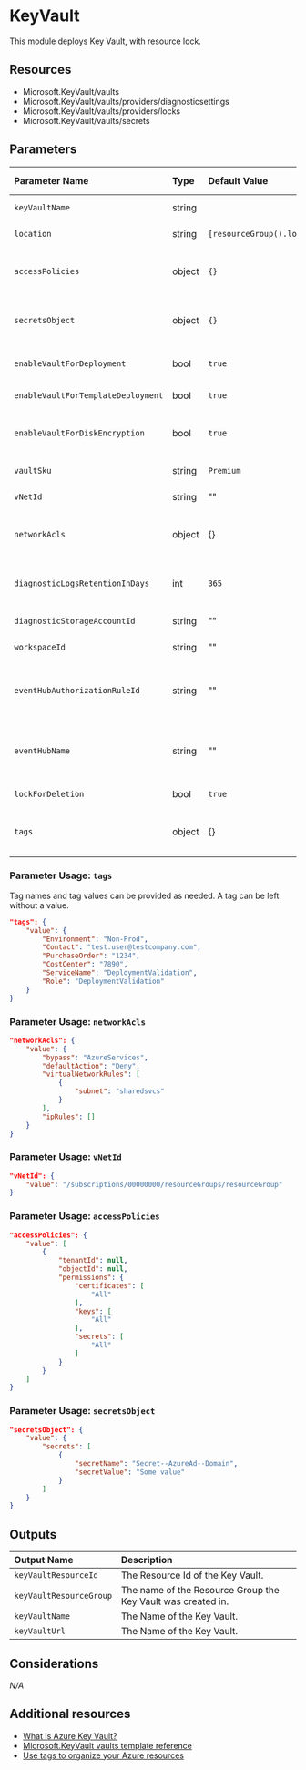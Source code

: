 # KeyVault

This module deploys Key Vault, with resource lock.

## Resources

- Microsoft.KeyVault/vaults
- Microsoft.KeyVault/vaults/providers/diagnosticsettings
- Microsoft.KeyVault/vaults/providers/locks
- Microsoft.KeyVault/vaults/secrets

## Parameters

| Parameter Name | Type | Default Value | Possible values | Description |
| :-             | :-   | :-            | :-              | :-          |
| `keyVaultName` | string | | | Required. Name of the Azure Key Vault
| `location` | string | `[resourceGroup().location]` | | Optional. Location for all resources.
| `accessPolicies` | object | `{}` | Complex structure, see below. | Optional. Access policies object
| `secretsObject` | object | `{}` | Complex structure, see below. | Optional. All secrets {\"secretName\":\"\",\"secretValue\":\"\"} wrapped in a secure object
| `enableVaultForDeployment` | bool | `true` | | Optional. Specifies if the vault is enabled for deployment by script or compute
| `enableVaultForTemplateDeployment` | bool | `true` | | Optional. Specifies if the vault is enabled for a template deployment
| `enableVaultForDiskEncryption` | bool | `true` | | Optional. Specifies if the azure platform has access to the vault for enabling disk encryption scenarios.
| `vaultSku` | string | `Premium` | Premium, Standard |Optional. Specifies the SKU for the vault
| `vNetId` | string | "" | | Optional. Virtual Network Identifier used to create a service endpoint.
| `networkAcls` | object | {} | Complex structure, see below. | Optional. Network ACLs, this value contains IPs to whitelist and/or Subnet information.
| `diagnosticLogsRetentionInDays` | int | `365` | | Optional. Specifies the number of days that logs will be kept for; a value of 0 will retain data indefinitely.
| `diagnosticStorageAccountId` | string | "" | | Optional. Resource identifier of the Diagnostic Storage Account.
| `workspaceId` | string | "" | | Optional. Resource identifier of Log Analytics.
| `eventHubAuthorizationRuleId` | string | "" | | Optional. Resource ID of the event hub authorization rule for the Event Hubs namespace in which the event hub should be created or streamed to.
| `eventHubName` | string | "" | | Optional. Name of the event hub within the namespace to which logs are streamed. Without this, an event hub is created for each log category.
| `lockForDeletion` | bool | `true` | | Optional. Switch to lock Virtual Network Gateway from deletion.
| `tags` | object | {} | Complex structure, see below. | Optional. Tags of the Virtual Network Gateway resource.

### Parameter Usage: `tags`

Tag names and tag values can be provided as needed. A tag can be left without a value.

```json
"tags": {
    "value": {
        "Environment": "Non-Prod",
        "Contact": "test.user@testcompany.com",
        "PurchaseOrder": "1234",
        "CostCenter": "7890",
        "ServiceName": "DeploymentValidation",
        "Role": "DeploymentValidation"
    }
}
```

### Parameter Usage: `networkAcls`

```json
"networkAcls": {
    "value": {
        "bypass": "AzureServices",
        "defaultAction": "Deny",
        "virtualNetworkRules": [
            {
                "subnet": "sharedsvcs"
            }
        ],
        "ipRules": []
    }
}
```

### Parameter Usage: `vNetId`

```json
"vNetId": {
    "value": "/subscriptions/00000000/resourceGroups/resourceGroup"
}
```

### Parameter Usage: `accessPolicies`

```json
"accessPolicies": {
    "value": [
        {
            "tenantId": null,
            "objectId": null,
            "permissions": {
                "certificates": [
                    "All"
                ],
                "keys": [
                    "All"
                ],
                "secrets": [
                    "All"
                ]
            }
        }
    ]
}
```

### Parameter Usage: `secretsObject`

```json
"secretsObject": {
    "value": {
        "secrets": [
            {
                "secretName": "Secret--AzureAd--Domain",
                "secretValue": "Some value"
            }
        ]
    }
}
```

## Outputs

| Output Name | Description |
| :-          | :-          |
| `keyVaultResourceId` | The Resource Id of the Key Vault.
| `keyVaultResourceGroup` | The name of the Resource Group the Key Vault was created in.
| `keyVaultName` | The Name of the Key Vault.
| `keyVaultUrl` | The Name of the Key Vault.

## Considerations

*N/A*

## Additional resources

- [What is Azure Key Vault?](https://docs.microsoft.com/en-us/azure/key-vault/key-vault-whatis)
- [Microsoft.KeyVault vaults template reference](https://docs.microsoft.com/en-us/azure/templates/microsoft.keyvault/2018-02-14/vaults)
- [Use tags to organize your Azure resources](https://docs.microsoft.com/en-us/azure/azure-resource-manager/resource-group-using-tags)